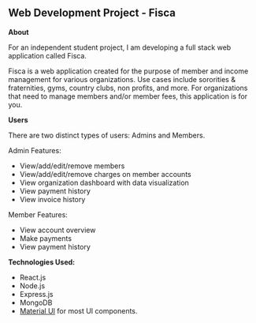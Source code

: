 ## Web Development Project - Fisca

**About**

For an independent student project, I am developing a full stack web application called Fisca.

Fisca is a web application created for the purpose of member and income management for various organizations. Use cases include sororities & fraternities, gyms, country clubs, non profits, and more. For organizations that need to manage members and/or member fees, this application is for you.

**Users**

There are two distinct types of users: Admins and Members.

Admin Features:

- View/add/edit/remove members
- View/add/edit/remove charges on member accounts
- View organization dashboard with data visualization
- View payment history
- View invoice history

Member Features:

- View account overview
- Make payments
- View payment history

**Technologies Used:**

- React.js
- Node.js
- Express.js
- MongoDB
- [Material UI](https://mui.com/) for most UI components.
